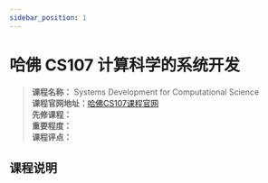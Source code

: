 ```yaml
---
sidebar_position: 1
---
```


# 哈佛 CS107 计算科学的系统开发



>**课程名称：** Systems Development for Computational Science   
**课程官网地址：**[哈佛CS107课程官网](https://harvard-iacs.github.io/2020-CS107/)    
**先修课程：**     
**重要程度：**      
**课程评点：**      


## 课程说明





